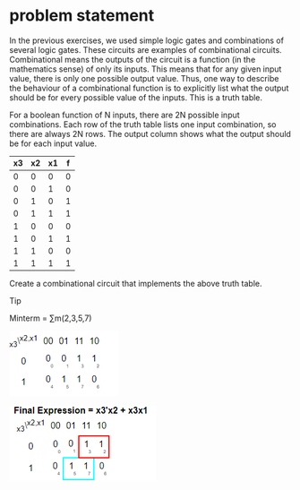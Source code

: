# problem statement

In the previous exercises, we used simple logic gates and combinations of several logic gates. These circuits are examples of combinational circuits. Combinational means the outputs of the circuit is a function (in the mathematics sense) of only its inputs. This means that for any given input value, there is only one possible output value. Thus, one way to describe the behaviour of a combinational function is to explicitly list what the output should be for every possible value of the inputs. This is a truth table.

For a boolean function of N inputs, there are 2N possible input combinations. Each row of the truth table lists one input combination, so there are always 2N rows. The output column shows what the output should be for each input value.

| x3 | x2 | x1 | f |
|----|----|----|---|
| 0  | 0  | 0  | 0 |
| 0  | 0  | 1  | 0 |
| 0  | 1  | 0  | 1 |
| 0  | 1  | 1  | 1 |
| 1  | 0  | 0  | 0 |
| 1  | 0  | 1  | 1 |
| 1  | 1  | 0  | 0 |
| 1  | 1  | 1  | 1 |

Create a combinational circuit that implements the above truth table.


> [!TIP]
> Minterm = ∑m(2,3,5,7)
> 
> ![alt text](image.png)
> 
> ![alt text](image-1.png)
